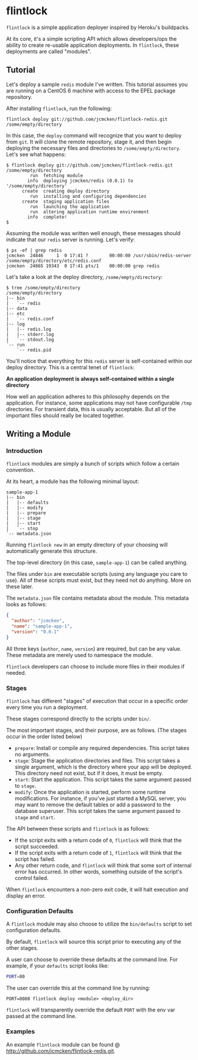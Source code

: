 # flintlock

``flintlock`` is a simple application deployer inspired by Heroku's buildpacks. 

At its core, it's a simple scripting API which allows developers/ops the ability
to create re-usable application deployments. In ``flintlock``, these deployments 
are called "modules".

## Tutorial

Let's deploy a sample ``redis`` module I've written. This tutorial assumes you 
are running on a CentOS 6 machine with access to the EPEL package repository.

After installing ``flintlock``, run the following:

```console
flintlock deploy git://github.com/jcmcken/flintlock-redis.git /some/empty/directory
```

In this case, the ``deploy`` command will recognize that you want to deploy from ``git``.
It will clone the remote repository, stage it, and then begin deploying the necessary
files and directories to ``/some/empty/directory``. Let's see what happens:


```console
$ flintlock deploy git://github.com/jcmcken/flintlock-redis.git /some/empty/directory
         run  fetching module
        info  deploying jcmcken/redis (0.0.1) to '/some/empty/directory'
      create  creating deploy directory
         run  installing and configuring dependencies
      create  staging application files
         run  launching the application
         run  altering application runtime environment
        info  complete!
$
```

Assuming the module was written well enough, these messages should indicate that our
``redis`` server is running. Let's verify:

```console
$ ps -ef | grep redis
jcmcken  24846     1  0 17:41 ?        00:00:00 /usr/sbin/redis-server /some/empty/directory/etc/redis.conf
jcmcken  24865 19343  0 17:41 pts/1    00:00:00 grep redis
```

Let's take a look at the deploy directory, ``/some/empty/directory``:

```console
$ tree /some/empty/directory
/some/empty/directory
|-- bin
|   `-- redis
|-- data
|-- etc
|   `-- redis.conf
|-- log
|   |-- redis.log
|   |-- stderr.log
|   `-- stdout.log
`-- run
    `-- redis.pid
```

You'll notice that everything for this ``redis`` server is self-contained within our deploy
directory. This is a central tenet of ``flintlock``:

**An application deployment is always self-contained within a single directory**

How well an application adheres to this philosophy depends on the application. For instance,
some applications may not have configurable ``/tmp`` directories. For transient data, this
is usually acceptable. But all of the important files should really be located together.

## Writing a Module

### Introduction

``flintlock`` modules are simply a bunch of scripts which follow a certain convention.

At its heart, a module has the following minimal layout:

```text
sample-app-1
|-- bin
|   |-- defaults
|   |-- modify
|   |-- prepare
|   |-- stage
|   |-- start
|   `-- stop
`-- metadata.json
```

Running ``flintlock new`` in an empty directory of your choosing will automatically
generate this structure.

The top-level directory (in this case, ``sample-app-1``) can be called anything. 

The files under ``bin`` are executable scripts (using any language you care to use). All
of these scripts must exist, but they need not do anything. More on these later.

The ``metadata.json`` file contains metadata about the module. This metadata looks as follows:

```json
{
  "author": "jcmcken",
  "name": "sample-app-1",
  "version": "0.0.1"
}
```

All three keys (``author``, ``name``, ``version``) are required, but can be any value. These
metadata are merely used to namespace the module.

``flintlock`` developers can choose to include more files in their modules if needed.

### Stages

``flintlock`` has different "stages" of execution that occur in a specific order every time
you run a deployment.

These stages correspond directly to the scripts under ``bin/``.

The most important stages, and their purpose, are as follows. (The stages occur in the order listed below)

* ``prepare``: Install or compile any required dependencies. This script takes no arguments.
* ``stage``: Stage the application directories and files. This script takes a single argument,
  which is the directory where your app will be deployed. This directory need not exist, but if
  it does, it must be empty.
* ``start``: Start the application. This script takes the same argument passed to ``stage``.
* ``modify``: Once the application is started, perform some runtime modifications. For instance,
  if you've just started a MySQL server, you may want to remove the default tables or add a 
  password to the database superuser. This script takes the same argument passed to ``stage``
  and ``start``.

The API between these scripts and ``flintlock`` is as follows:

* If the script exits with a return code of ``0``, ``flintlock`` will think that the script
  succeeded.
* If the script exits with a return code of ``1``, ``flintlock`` will think that the script
  has failed.
* Any other return code, and ``flintlock`` will think that some sort of internal error has
  occurred. In other words, something outside of the script's control failed.

When ``flintlock`` encounters a non-zero exit code, it will halt execution and display an
error.

### Configuration Defaults

A ``flintlock`` module may also choose to utilize the ``bin/defaults`` script to set
configuration defaults.

By default, ``flintlock`` will source this script prior to executing any of the other 
stages.

A user can choose to override these defaults at the command line. For example, if your
``defaults`` script looks like:

```bash
PORT=80
```

The user can override this at the command line by running:

```console
PORT=8080 flintlock deploy <module> <deploy_dir>
```

``flintlock`` will transparently override the default ``PORT`` with the env var passed at the
command line.

### Examples

An example ``flintlock`` module can be found @ http://github.com/jcmcken/flintlock-redis.git.
